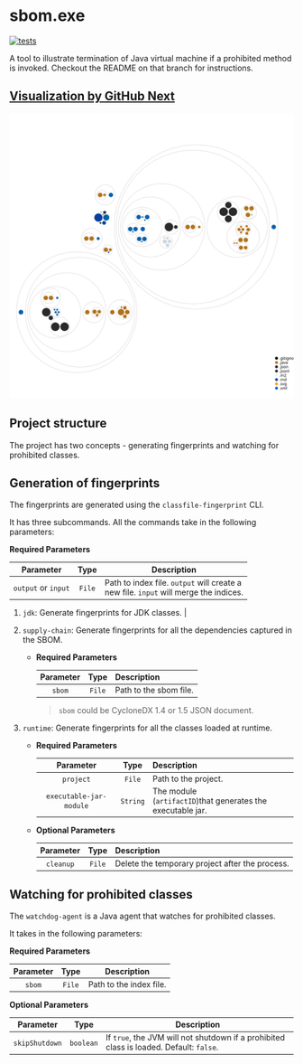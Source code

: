 # sbom.exe

[![tests](https://github.com/ASSERT-KTH/terminator/actions/workflows/tests.yml/badge.svg)](https://github.com/ASSERT-KTH/terminator/actions/workflows/tests.yml)

A tool to illustrate termination of Java virtual machine if a
prohibited method is invoked.
Checkout the README on that branch for instructions.

## [Visualization by GitHub Next](https://githubnext.com/projects/repo-visualization/)

![Visualization of the codebase](./diagram.svg)

## Project structure

The project has two concepts - generating fingerprints and watching for
prohibited classes.

## Generation of fingerprints

The fingerprints are generated using the `classfile-fingerprint` CLI.

It has three subcommands.
All the commands take in the following parameters:

**Required Parameters**

|      Parameter      |  Type  | Description                                                                               |
|:-------------------:|:------:|-------------------------------------------------------------------------------------------|
| `output` or `input` | `File` | Path to index file. `output` will create a <br/>new file. `input` will merge the indices. |

1. `jdk`: Generate fingerprints for JDK classes. |

2. `supply-chain`: Generate fingerprints for all the dependencies captured in
   the SBOM.
    - **Required Parameters**

      | Parameter |  Type  | Description            |
      |:---------:|:------:|------------------------|
      |  `sbom`   | `File` | Path to the sbom file. |

      > `sbom` could be CycloneDX 1.4 or 1.5 JSON document.

3. `runtime`: Generate fingerprints for all the classes loaded at runtime.
    - **Required Parameters**

      | Parameter |  Type   | Description                                                      |
      |:---------:|:-------:|------------------------------------------------------------------|
      | `project` | `File`  | Path to the project.                                             |
      |     `executable-jar-module`      | `String` | The module <br/>(`artifactID`)that generates the executable jar. |

    - **Optional Parameters**

      | Parameter |  Type  | Description             |
      |:---------:|:------:|-------------------------|
      |  `cleanup`   | `File` | Delete the temporary project after the process. |

## Watching for prohibited classes

The `watchdog-agent` is a Java agent that watches for prohibited classes.

It takes in the following parameters:

**Required Parameters**

| Parameter |  Type  | Description             |
|:---------:|:------:|-------------------------|
|  `sbom`   | `File` | Path to the index file. |

**Optional Parameters**

|   Parameter    |   Type    | Description                                                                             |
|:--------------:|:---------:|-----------------------------------------------------------------------------------------|
| `skipShutdown` | `boolean` | If `true`, the JVM will not shutdown if a prohibited class is loaded. Default: `false`. |
